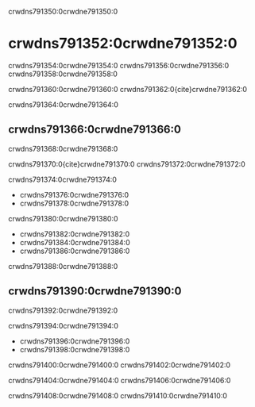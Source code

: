 crwdns791350:0crwdne791350:0
# crwdns791352:0crwdne791352:0

crwdns791354:0crwdne791354:0 crwdns791356:0crwdne791356:0 crwdns791358:0crwdne791358:0

crwdns791360:0crwdne791360:0 crwdns791362:0{cite}crwdne791362:0

crwdns791364:0crwdne791364:0
## crwdns791366:0crwdne791366:0
crwdns791368:0crwdne791368:0

crwdns791370:0{cite}crwdne791370:0 crwdns791372:0crwdne791372:0

crwdns791374:0crwdne791374:0
* crwdns791376:0crwdne791376:0
* crwdns791378:0crwdne791378:0

crwdns791380:0crwdne791380:0
* crwdns791382:0crwdne791382:0
* crwdns791384:0crwdne791384:0
* crwdns791386:0crwdne791386:0

crwdns791388:0crwdne791388:0
## crwdns791390:0crwdne791390:0
crwdns791392:0crwdne791392:0

crwdns791394:0crwdne791394:0
* crwdns791396:0crwdne791396:0
* crwdns791398:0crwdne791398:0

crwdns791400:0crwdne791400:0 crwdns791402:0crwdne791402:0

crwdns791404:0crwdne791404:0 crwdns791406:0crwdne791406:0

crwdns791408:0crwdne791408:0 crwdns791410:0crwdne791410:0 

